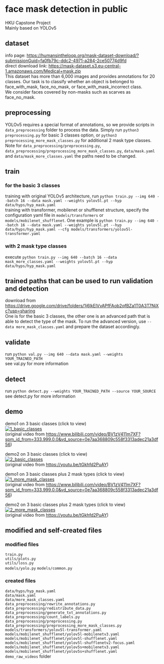 # face mask detection in public
HKU Capstone Project<br />
Mainly based on YOLOv5<br />

## dataset
info page: https://humansintheloop.org/mask-dataset-download/?submissionGuid=fa0fb79c-ddc2-4971-a284-2ce50774d9fd  
direct download link: https://mask-dataset.s3.eu-central-1.amazonaws.com/Medical+mask.zip  
This dataset has more than 6,000 images and provides annotations for 20 classes.
Our task is to classify whether an object is belonged to face_with_mask, face_no_mask, or face_with_mask_incorrect class.  
We consider faces covered by non-masks such as scarves as face_no_mask.

## preprocessing
YOLOv5 requires a special format of annotations, so we provide scripts in `data_preprocessing` folder to process the data. Simply run `python3 preprocessing.py` for basic 3 classes option, or `python3 preprocessing_more_mask_classes.py` for additional 2 mask type classes. Note for `data_preprocessing/preprocessing.py`, `data_preprocessing/preprocessing_more_mask_classes.py`, `data/mask.yaml` and `data/mask_more_classes.yaml` the paths need to be changed. 

## train
### for the basic 3 classes
training with original YOLOv5 architecture, run `python train.py --img 640 --batch 16 --data mask.yaml --weights yolov5l.pt --hyp data/hyps/hyp_mask.yaml`  
training with transformer, mobilenet or shufflenet structure, specify the configuration yaml file in `models/transformers` or `models/mobilenet_shufflenet`. One example is `python train.py --img 640 --batch 16 --data mask.yaml --weights yolov5l.pt --hyp data/hyps/hyp_mask.yaml --cfg models/transformers/yolov5l-transformer.yaml`  
### with 2 mask type classes
execute `python train.py --img 640 --batch 16 --data mask_more_classes.yaml --weights yolov5l.pt --hyp data/hyps/hyp_mask.yaml`

## trained paths that can be used to run validation and detection
download from https://drive.google.com/drive/folders/1j6IkElVvAPfFAob2qfBZa1T0A3T7NjXc?usp=sharing  
One is for the basic 3 classes, the other one is an advanced path that is able to detect the type of the mask. To run the advanced version, use `--data more_mask_classes.yaml` and prepare the dataset accordingly.

## validate
run `python val.py --img 640 --data mask.yaml --weights YOUR_TRAINED_PATH`  
see val.py for more information
## detect
run `python detect.py --weights YOUR_TRAINED_PATH --source YOUR_SOURCE`  
see detect.py for more information
## demo
demo1 on 3 basic classes (click to view)  
[![1_basic_classes](https://img.youtube.com/vi/2JLqEhV0sOc/0.jpg)](https://www.youtube.com/watch?v=2JLqEhV0sOc)  
(original video from https://www.bilibili.com/video/BV1zV411m7XF?spm_id_from=333.999.0.0&vd_source=0e7aa368809c558f3313adec21a3df56)  

demo2 on 3 basic classes (click to view)  
[![2_basic_classes](https://img.youtube.com/vi/uYrjUkY2ADs/0.jpg)](https://www.youtube.com/watch?v=uYrjUkY2ADs)  
(original video from https://youtu.be/tGkhfd2PuAY)  

demo1 on 3 basic classes plus 2 mask types (click to view)  
[![1_more_mask_classes](https://img.youtube.com/vi/kjj3JAXRwZQ/0.jpg)](https://www.youtube.com/watch?v=kjj3JAXRwZQ)  
(original video from https://www.bilibili.com/video/BV1zV411m7XF?spm_id_from=333.999.0.0&vd_source=0e7aa368809c558f3313adec21a3df56)  

demo2 on 3 basic classes plus 2 mask types (click to view)  
[![2_more_mask_classes](https://img.youtube.com/vi/J-NRoH5uk_o/0.jpg)](https://www.youtube.com/watch?v=J-NRoH5uk_o)  
(original video from https://youtu.be/tGkhfd2PuAY)  

## modified and self-created files
### modified files
`train.py`  
`utils/plots.py`  
`utils/loss.py`  
`models/yolo.py`
`models/common.py`

### created files
`data/hyps/hyp_mask.yaml`  
`data/mask.yaml`  
`data/more_mask_classes.yaml`  
`data_preprocessing/rewrite_annotations.py`  
`data_preprocessing/redistribute_data.py`  
`data_preprocessing/generate_txt_annotations.py`  
`data_preprocessing/count_labels.py`  
`data_preprocessing/preprocessing.py`  
`data_preprocessing/preprocessing_more_mask_classes.py`  
`models/transformers/yolov5l-transformer.yaml`  
`models/mobilenet_shufflenet/yolov5l-mobilenetv3.yaml`  
`models/mobilenet_shufflenet/yolov5l-shufflenet.yaml`  
`models/mobilenet_shufflenet/yolov5l-shufflenetv2-focus.yaml`  
`models/mobilenet_shufflenet/yolov5s+mobilenetv3.yaml`  
`models/mobilenet_shufflenet/yolov5s+shufflenet.yaml`  
`demo_raw_videos` folder
